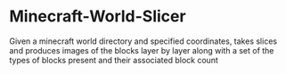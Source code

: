 # Minecraft-World-Slicer
Given a minecraft world directory and specified coordinates, takes slices and produces images of the blocks layer by layer along with a set of the types of blocks present and their associated block count
